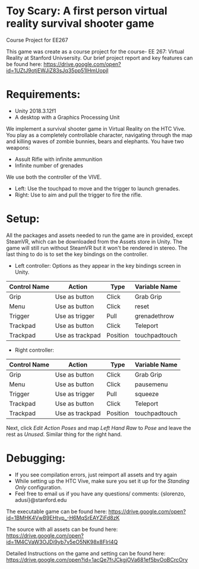 # Toy Scary: A first person virtual reality survival shooter game
Course Project for EE267

This game was create as a course project for the course- EE 267: Virtual Reality at Stanford Univsersity. 
Our brief project report and key features can be found here:
https://drive.google.com/open?id=1UZtJ9otjEWJiZ83sJq35pp51lHmUopjl

# Requirements:  
* Unity 2018.3.12f1
* A desktop with a Graphics Processing Unit

We implement a survival shooter game in Virtual Reality on the HTC Vive. You play as a completely controllable character, navigating through the map and killing waves of zombie bunnies, bears and elephants. You have two weapons: 
* Assult Rifle with infinite ammunition
* Infinite number of grenades

We use both the controller of the VIVE.
* Left: Use the touchpad to move and the trigger to launch grenades.
* Right: Use to aim and pull the trigger to fire the rifle.

# Setup:
All the packages and assets needed to run the game are in provided, except SteamVR, which can be downloaded from the Assets store in Unity. The game will still run without SteamVR but it won't be rendered in stereo. The last thing to do is to set the key bindings on the controller. 

* Left controller: Options as they appear in the key bindings screen in Unity.


Control Name | Action | Type | Variable Name
------------ | ------------- | ------------ | -------------
Grip | Use as button | Click | Grab Grip
Menu | Use as button | Click | reset
Trigger | Use as trigger | Pull | grenadethrow
Trackpad | Use as button | Click | Teleport
Trackpad | Use as trackpad | Position | touchpadtouch

* Right controller: 


Control Name | Action | Type | Variable Name
------------ | ------------- | ------------ | -------------
Grip | Use as button | Click | Grab Grip
Menu | Use as button | Click | pausemenu
Trigger | Use as trigger | Pull | squeeze
Trackpad | Use as button | Click | Teleport
Trackpad | Use as trackpad | Position | touchpadtouch

Next, click *Edit Action Poses* and map *Left Hand Raw* to *Pose* and leave the rest as *Unused*. Similar thing for the right hand.

# Debugging:
* If you see compilation errors, just reimport all assets and try again
* While setting up the HTC Vive, make sure you set it up for the *Standing Only* configuration.
* Feel free to email us if you have any questions/ comments: {slorenzo, adusi}@stanford.edu

The executable game can be found here: 
https://drive.google.com/open?id=1BMHK4VwB9EHtyp_-H6MqSrEAYZjFd8zK

The source with all assets can be found here:
https://drive.google.com/open?id=1M4CVaW3OJDi9yb7v5eO5NK98x8FIrl4Q

Detailed Instructions on the game and setting can be found here:
https://drive.google.com/open?id=1acQe7frJCkgjOVa681ef5bvOoBCrcOry
